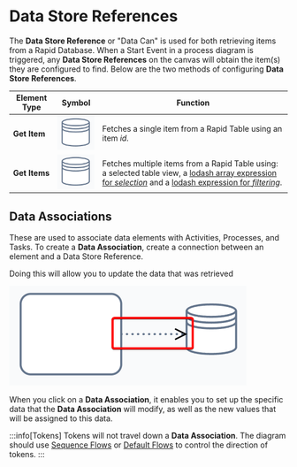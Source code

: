 # Data Store References

The **Data Store Reference** or "Data Can" is used for both retrieving items from a Rapid Database. When a Start Event in a process diagram is triggered, any **Data Store References** on the canvas will obtain the item(s) they are configured to find. Below are the two methods of configuring **Data Store References**.

| Element Type | Symbol | Function |
| --- | --- | --- |
| **Get Item** | ![The "Data Store Reference: Get Item" icon. This icon resembles a database can, or database stack: a cylinder that is bisected at its top. ](<Workflow Data Can.png>) |  Fetches a single item from a Rapid Table using an item *id*. |
| **Get Items** | ![The "Data Store Reference: Get Items" icon. This icon resembles a database can, or database stack: a cylinder that is bisected at its top. Note that this is the same icon as the previous one.](<Workflow Data Can.png>) | Fetches multiple items from a Rapid Table using: a selected table view, a [lodash array expression for *selection*](</docs/Rapid/4-Keyper Manual/3-Workflow/3-Execution/7-Syntax/1-Lodash/1-introduction-to-lodash.md>) and a [lodash expression for *filtering*](</docs/Rapid/4-Keyper Manual/3-Workflow/3-Execution/7-Syntax/1-Lodash/1-introduction-to-lodash.md>). |

## Data Associations

These are used to associate data elements with Activities, Processes, and Tasks. To create a **Data Association**, create a connection between an element and a Data Store Reference.

Doing this will allow you to update the data that was retrieved

![A screenshot of the data association. The data association is a dotted line with an arrow head at one end. The screenshot is annotated with a red box to indicate the location of the data association. The data association is moving from a default task (on the left) to a data store reference (on the right).](<Data Association.png>)

When you click on a **Data Association**, it enables you to set up the specific data that the **Data Association** will modify, as well as the new values that will be assigned to this data.

:::info[Tokens]
Tokens will not travel down a **Data Association**. The diagram should use [Sequence Flows](</docs/Rapid/4-Keyper Manual/3-Workflow/3-Execution/2-flows/2-flows.md#sequence-flow>) or [Default Flows](</docs/Rapid/4-Keyper Manual/3-Workflow/3-Execution/2-flows/2-flows.md#default-flow>) to control the direction of tokens.
:::